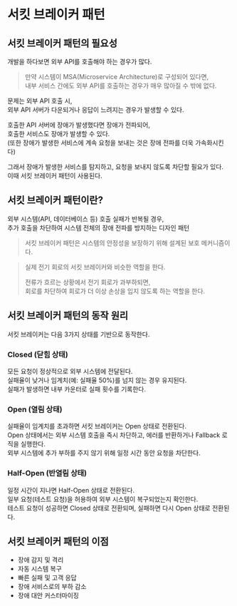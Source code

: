 # 서킷 브레이커 패턴

## 서킷 브레이커 패턴의 필요성

개발을 하다보면 외부 API를 호출해야 하는 경우가 많다.

> 만약 시스템이 MSA(Microservice Architecture)로 구성되어 있다면,  
> 내부 서비스 간에도 외부 API를 호출하는 경우가 매우 많아질 수 밖에 없다.

문제는 외부 API 호출 시,  
외부 API 서버가 다운되거나 응답이 느려지는 경우가 발생할 수 있다.

호출한 API 서버에 장애가 발생했다면 장애가 전파되어,  
호출한 서비스도 장애가 발생할 수 있다.  
(또한 장애가 발생한 서비스에 계속 요청을 보내는 것은 장애 전파를 더욱 가속화시킨다)

그래서 장애가 발생한 서비스를 탐지하고, 요청을 보내지 않도록 차단할 필요가 있다.  
이때 서킷 브레이커 패턴이 사용된다.

## 서킷 브레이커 패턴이란?

외부 시스템(API, 데이터베이스 등) 호출 실패가 반복될 경우,  
추가 호출을 차단하여 시스템 전체의 장애 전파를 방지하는 디자인 패턴

> 서킷 브레이커 패턴은 시스템의 안정성을 보장하기 위해 설계된 보호 메커니즘이다.

> 실제 전기 회로의 서킷 브레이커와 비슷한 역할을 한다.  
> 
> 전류가 흐르는 상황에서 전기 회로가 과부하되면,  
> 회로를 차단하여 회로가 더 이상 손상을 입지 않도록 하는 역할을 한다.

## 서킷 브레이커 패턴의 동작 원리

서킷 브레이커는 다음 3가지 상태를 기반으로 동작한다.

### Closed (닫힘 상태)

모든 요청이 정상적으로 외부 시스템에 전달된다.  
실패율이 낮거나 임계치(예: 실패율 50%)를 넘지 않는 경우 유지된다.  
실패가 발생하면 내부 카운터로 실패 횟수를 기록한다.

### Open (열림 상태)

실패율이 임계치를 초과하면 서킷 브레이커는 Open 상태로 전환된다.  
Open 상태에서는 외부 시스템 호출을 즉시 차단하고, 에러를 반환하거나 Fallback 로직을 실행한다.  
외부 시스템에 추가 부하를 주지 않기 위해 일정 시간 동안 요청을 차단한다.

### Half-Open (반열림 상태)

일정 시간이 지나면 Half-Open 상태로 전환된다.  
일부 요청(테스트 요청)을 허용하여 외부 시스템이 복구되었는지 확인한다.  
테스트 요청이 성공하면 Closed 상태로 전환되며, 실패하면 다시 Open 상태로 전환된다.

## 서킷 브레이커 패턴의 이점

- 장애 감지 및 격리
- 자동 시스템 복구
- 빠른 실패 및 고객 응답
- 장애 서비스로의 부하 감소
- 장애 대안 커스터마이징














